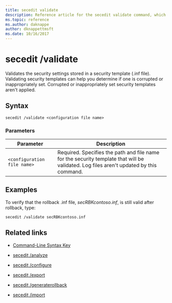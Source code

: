 ```yaml
---
title: secedit validate
description: Reference article for the secedit validate command, which validates the security settings stored in a security template.
ms.topic: reference
ms.author: daknappe
author: dknappettmsft
ms.date: 10/16/2017
---
```



# secedit /validate

Validates the security settings stored in a security template (.inf file). Validating security templates can help you determine if one is corrupted or inappropriately set. Corrupted or inappropriately set security templates aren't applied.

## Syntax

```
secedit /validate <configuration file name>
```

### Parameters

| Parameter | Description |
|--|--|
| `<configuration file name>` | Required. Specifies the path and file name for the security template that will be validated. Log files aren't updated by this command. |

## Examples

To verify that the rollback .inf file, *secRBKcontoso.inf*, is still valid after rollback, type:

```
secedit /validate secRBKcontoso.inf
```

## Related links

- [Command-Line Syntax Key](command-line-syntax-key.md)

- [secedit /analyze](secedit-analyze.md)

- [secedit /configure](secedit-configure.md)

- [secedit /export](secedit-export.md)

- [secedit /generaterollback](secedit-generaterollback.md)

- [secedit /import](secedit-import.md)
